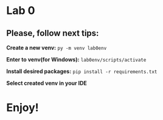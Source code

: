 # Lab 0
## Please, follow next tips:
**Create a new venv:**
``py -m venv lab0env``

**Enter to venv(for Windows):**
``lab0env/scripts/activate``

**Install desired packages:**
``pip install -r requirements.txt``

**Select created venv in your IDE**

# Enjoy!